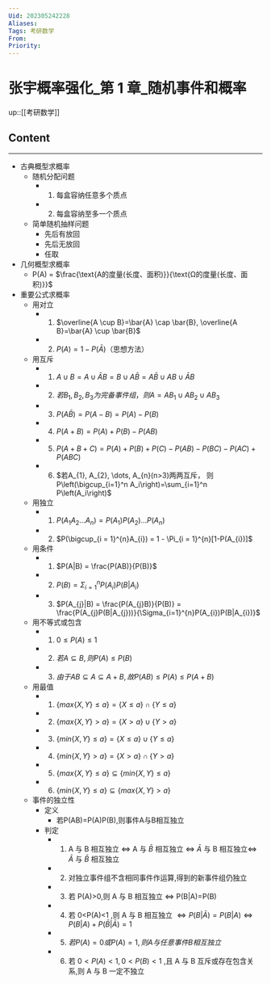 ```yaml
---
Uid: 202305242228
Aliases: 
Tags: 考研数学
From: 
Priority: 
---
```

# 张宇概率强化_第 1 章_随机事件和概率
up::[[考研数学]]

## Content
---

- 古典概型求概率
	- 随机分配问题
		- 1. 每盒容纳任意多个质点
		- 2. 每盒容纳至多一个质点
	- 简单随机抽样问题
		- 先后有放回
		- 先后无放回
		- 任取
- 几何概型求概率
	- P(A) = $\frac{\text{A的度量(长度、面积)}}{\text{Ω的度量(长度、面积)}}$
- 重要公式求概率
	- 用对立
		- 1. $\overline{A \cup B}=\bar{A} \cap \bar{B}, \overline{A B}=\bar{A} \cup \bar{B}$
		- 2. $P(A) = 1 - P(\bar{A})$（思想方法）
	- 用互斥
		- 1. $A \cup B  = A \cup \bar{A}B = B \cup A \bar{B} = A \bar{B} \cup A B \cup \bar{A} B$
		- 2. $若 B_{1}, B_{2}, B_{3} 为完备事件组，则 A = AB_{1} \cup AB_{2} \cup AB_{3}$
		- 3. $P(A \bar{B}) = P(A - B) = P(A) - P(B)$
		- 4. $P(A+B) = P(A) + P(B) - P(AB)$
		- 5. $P(A+B+C) = P(A) + P(B) + P(C) - P(AB) - P(BC) - P(AC) + P(ABC)$
		- 6. $若A_{1}, A_{2}, \dots, A_{n}(n>3)两两互斥， 则P\left(\bigcup_{i=1}^n A_i\right)=\sum_{i=1}^n P\left(A_i\right)$
	- 用独立
		- 1. $P(A_{1} A_{2} \dots A_{n}) = P(A_{1})P(A_{2})\dots P(A_{n})$
		- 2. $P(\bigcup_{i = 1}^{n}A_{i}) = 1 - \Pi_{i = 1}^{n}[1-P(A_{i})]$
	- 用条件
		- 1. $P(A|B) = \frac{P(AB)}{P(B)}$
		- 2. $P(B) = \Sigma_{i = 1}^{n}P(A_{i})P(B|A_{i})$
		- 3. $P(A_{j}|B) = \frac{P(A_{j}B)}{P(B)} = \frac{P(A_{j}P(B|A_{j}))}{\Sigma_{i=1}^{n}P(A_{i})P(B|A_{i})}$
	- 用不等式或包含
		- 1. $0 \leq P(A) \leq 1$
		- 2. $若 A \subseteq B,则P(A) \leq P(B)$
		- 3. $由于AB\subseteq A \subseteq A + B,故 P(AB)\leq P(A)\leq P(A+B)$
	- 用最值
		- 1. $\{max\{X,Y\}\leq a\} = \{X\leq a\} \cap \{Y\leq a\}$
		- 2. $\{max\{X,Y\} > a\} = \{X > a\} \cup \{Y > a\}$
		- 3. $\{min\{X,Y\}\leq a\} = \{X\leq a\} \cup \{Y\leq a\}$
		- 4. $\{min\{X,Y\} > a\} = \{X > a\} \cap \{Y > a\}$
		- 5. $\{max\{X,Y\}\leq a\} \subseteq \{min\{X,Y\}\leq a\}$
		- 6. $\{min\{X,Y\}\leq a\} \subseteq \{max\{X,Y\} > a\}$
	- 事件的独立性
		- 定义
			- 若P(AB)=P(A)P(B),则事件A与B相互独立
		- 判定
			- 1. A 与 B 相互独立 $\Leftrightarrow$ A 与 $\bar{B}$ 相互独立 $\Leftrightarrow$ $\bar{A}$ 与 B 相互独立$\Leftrightarrow$ $\bar{A}$ 与 $\bar{B}$ 相互独立
			- 2. 对独立事件组不含相同事件作运算,得到的新事件组仍独立
			- 3. 若 P(A)>0,则 A 与 B 相互独立 $\Leftrightarrow$ P(B|A)=P(B)
			- 4. 若 0<P(A)<1 ,则 A 与 B 相互独立 $\Leftrightarrow P(B|\bar{A})=P(B|A) \Leftrightarrow P(B|A)+P(\bar{B}|\bar{A})=1$ 
			- 5. $若P(A)=0或P(A)=1,则 A 与任意事件 B 相互独立$
			- 6. 若 $0<P(A)<1,0<P(B)<1$ ,且 A 与 B 互斥或存在包含关系,则 A 与 B 一定不独立

